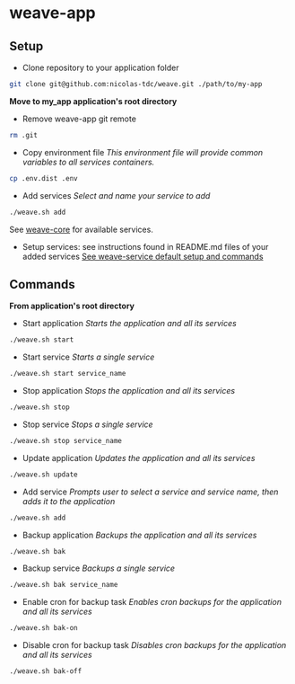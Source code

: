 # weave-app

## Setup

- Clone repository to your application folder
```bash
git clone git@github.com:nicolas-tdc/weave.git ./path/to/my-app
```

**Move to my_app application's root directory**

- Remove weave-app git remote
```bash
rm .git
```

- Copy environment file
*This environment file will provide common variables to all services containers.*
```bash
cp .env.dist .env
```

- Add services
*Select and name your service to add*
```bash
./weave.sh add
```
See [weave-core](https://github.com/nicolas-tdc/weave-core) for available services.

- Setup services: see instructions found in README.md files of your added services
[See weave-service default setup and commands](./weave/default-service/README.md)

## Commands
**From application's root directory**

- Start application
*Starts the application and all its services*
```bash
./weave.sh start
```

- Start service
*Starts a single service*
```bash
./weave.sh start service_name
```

- Stop application
*Stops the application and all its services*
```bash
./weave.sh stop
```

- Stop service
*Stops a single service*
```bash
./weave.sh stop service_name
```

- Update application
*Updates the application and all its services*
```bash
./weave.sh update
```

- Add service
*Prompts user to select a service and service name, then adds it to the application*
```bash
./weave.sh add
```

- Backup application
*Backups the application and all its services*
```bash
./weave.sh bak
```

- Backup service
*Backups a single service*
```bash
./weave.sh bak service_name
```

- Enable cron for backup task
*Enables cron backups for the application and all its services*
```bash
./weave.sh bak-on
```

- Disable cron for backup task
*Disables cron backups for the application and all its services*
```bash
./weave.sh bak-off
```
